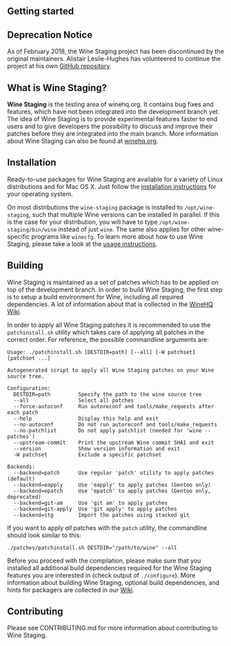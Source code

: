## Getting started
Deprecation Notice
------------------

As of February 2018, the Wine Staging project has been discontinued by the original
maintainers. Alistair Leslie-Hughes has volunteered to continue the project
at his own [GitHub repository](https://github.com/wine-staging/wine-staging).

What is Wine Staging?
---------------------

**Wine Staging** is the testing area of winehq.org. It contains bug fixes and
features, which have not been integrated into the development branch yet. The
idea of Wine Staging is to provide experimental features faster to end users and
to give developers the possibility to discuss and improve their patches before
they are integrated into the main branch. More information about Wine Staging
can also be found at [winehq.org](https://www.winehq.org).

Installation
------------

Ready-to-use packages for Wine Staging are available for a variety of Linux
distributions and for Mac OS X. Just follow the
[installation instructions](https://wiki.winehq.org/Download)
for your operating system.

On most distributions the `wine-staging` package is installed to
`/opt/wine-staging`, such that multiple Wine versions can be installed in
parallel. If this is the case for your distribution, you will have to type
`/opt/wine-staging/bin/wine` instead of just `wine`. The same also applies for
other wine-specific programs like `winecfg`. To learn more about how to use
Wine Staging, please take a look at the
[usage instructions](https://github.com/wine-compholio/wine-staging/wiki/Usage).

Building
--------

Wine Staging is maintained as a set of patches which has to be applied on top of
the development branch. In order to build Wine Staging, the first step is to
setup a build environment for Wine, including all required dependencies. A lot
of information about that is collected in the
[WineHQ Wiki](http://wiki.winehq.org/BuildingWine).

In order to apply all Wine Staging patches it is recommended to use the
`patchinstall.sh` utility which takes care of applying all patches in the
correct order. For reference, the possible commandline arguments are:

```
Usage: ./patchinstall.sh [DESTDIR=path] [--all] [-W patchset] [patchset ...]

Autogenerated script to apply all Wine Staging patches on your Wine
source tree.

Configuration:
  DESTDIR=path         Specify the path to the wine source tree
  --all                Select all patches
  --force-autoconf     Run autoreconf and tools/make_requests after each patch
  --help               Display this help and exit
  --no-autoconf        Do not run autoreconf and tools/make_requests
  --no-patchlist       Do not apply patchlist (needed for 'wine --patches')
  --upstream-commit    Print the upstream Wine commit SHA1 and exit
  --version            Show version information and exit
  -W patchset          Exclude a specific patchset

Backends:
  --backend=patch      Use regular 'patch' utility to apply patches (default)
  --backend=eapply     Use 'eapply' to apply patches (Gentoo only)
  --backend=epatch     Use 'epatch' to apply patches (Gentoo only, deprecated)
  --backend=git-am     Use 'git am' to apply patches
  --backend=git-apply  Use 'git apply' to apply patches
  --backend=stg        Import the patches using stacked git
```

If you want to apply *all* patches with the `patch` utility, the commandline
should look similar to this:
```
./patches/patchinstall.sh DESTDIR="/path/to/wine" --all
```

Before you proceed with the compilation, please make sure that you installed all
additional build dependencies required for the Wine Staging features you are
interested in (check output of `./configure`). More information about building
Wine Staging, optional build dependencies, and hints for packagers are collected
in our [Wiki](https://github.com/wine-compholio/wine-staging/wiki/Packaging).

Contributing
------------

Please see CONTRIBUTING.md for more information about contributing to Wine
Staging.
